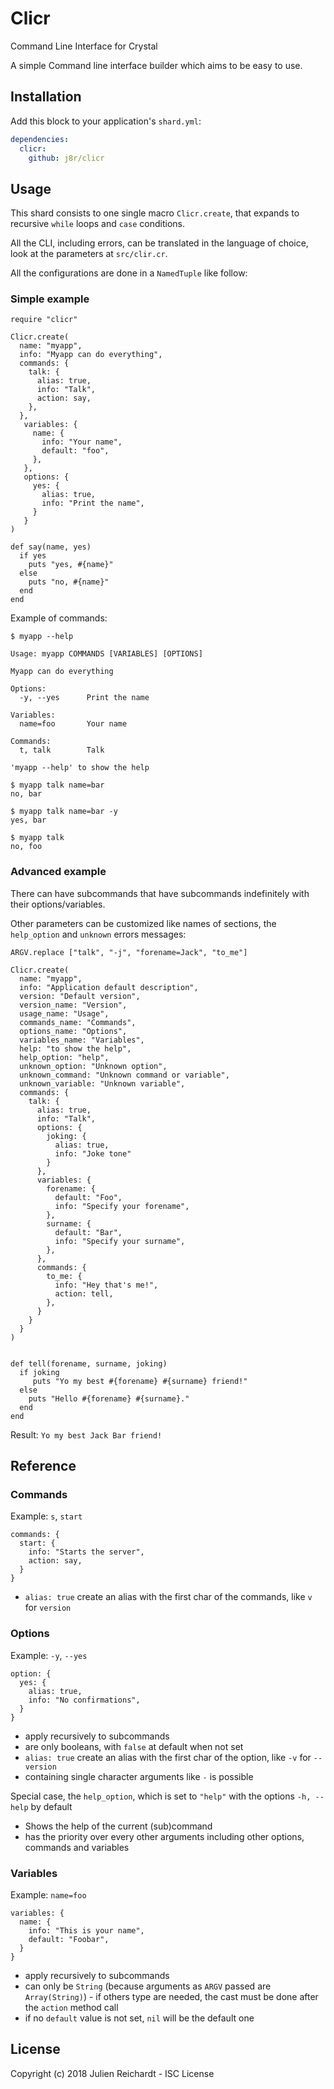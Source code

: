 # Clicr

Command Line Interface for Crystal

A simple Command line interface builder which aims to be easy to use.

## Installation

Add this block to your application's `shard.yml`:

```yaml
dependencies:
  clicr:
    github: j8r/clicr
```

## Usage

This shard consists to one single macro `Clicr.create`, that expands to recursive `while` loops and `case` conditions.

All the CLI, including errors, can be translated in the language of choice, look at the parameters at `src/clir.cr`.

All the configurations are done in a `NamedTuple` like follow:

### Simple example

```crystal
require "clicr"

Clicr.create(
  name: "myapp",
  info: "Myapp can do everything",
  commands: {
    talk: {
      alias: true,
      info: "Talk",
      action: say,
    },
  },
   variables: {
     name: {
       info: "Your name",
       default: "foo",
     },
   },
   options: {
     yes: {
       alias: true,
       info: "Print the name",
     }
   }
)

def say(name, yes)
  if yes
    puts "yes, #{name}"
  else
    puts "no, #{name}"
  end
end
```

Example of commands:
```
$ myapp --help

Usage: myapp COMMANDS [VARIABLES] [OPTIONS]

Myapp can do everything

Options:
  -y, --yes      Print the name

Variables:
  name=foo       Your name

Commands:
  t, talk        Talk

'myapp --help' to show the help

$ myapp talk name=bar
no, bar

$ myapp talk name=bar -y
yes, bar

$ myapp talk
no, foo
```

### Advanced example

There can have subcommands that have subcommands indefinitely with their options/variables.

Other parameters can be customized like names of sections, the `help_option` and `unknown` errors messages:

```crystal
ARGV.replace ["talk", "-j", "forename=Jack", "to_me"]

Clicr.create(
  name: "myapp",
  info: "Application default description",
  version: "Default version",
  version_name: "Version",
  usage_name: "Usage",
  commands_name: "Commands",
  options_name: "Options",
  variables_name: "Variables",
  help: "to show the help",
  help_option: "help",
  unknown_option: "Unknown option",
  unknown_command: "Unknown command or variable",
  unknown_variable: "Unknown variable",
  commands: {
    talk: {
      alias: true,
      info: "Talk",
      options: {
        joking: {
          alias: true,
          info: "Joke tone"
        }
      },
      variables: {
        forename: {
          default: "Foo",
          info: "Specify your forename",
        },
        surname: {
          default: "Bar",
          info: "Specify your surname",
        },
      },
      commands: {
        to_me: {
          info: "Hey that's me!",
          action: tell,
        },
      }
    }
  }
)


def tell(forename, surname, joking)
  if joking
     puts "Yo my best #{forename} #{surname} friend!"
  else
    puts "Hello #{forename} #{surname}."
  end
end
```

Result: `Yo my best Jack Bar friend!`


## Reference

### Commands

Example: `s`, `start`

```crystal
commands: {
  start: {
    info: "Starts the server",
    action: say,
  }
}
```

* `alias: true` create an alias with the first char of the commands, like `v` for `version`

### Options

Example: `-y`, `--yes`

```crystal
option: {
  yes: {
    alias: true,
    info: "No confirmations",
  }
}
```

* apply recursively to subcommands
* are only booleans, with `false` at default when not set
* `alias: true` create an alias with the first char of the option, like `-v` for `--version`
* containing single character arguments like `-` is possible

Special case, the `help_option`, which is set to `"help"` with the options `-h, --help` by default
* Shows the help of the current (sub)command
* has the priority over every other arguments including other options, commands and variables

### Variables

Example: `name=foo`

```crystal
variables: {
  name: {
    info: "This is your name",
    default: "Foobar",
  }
}
```

* apply recursively to subcommands
* can only be `String` (because arguments as `ARGV` passed are `Array(String)`) - if others type are needed, the cast must be done after the `action` method call
* if no `default` value is not set, `nil` will be the default one

## License

Copyright (c) 2018 Julien Reichardt - ISC License
